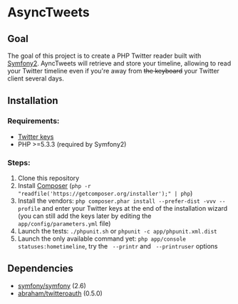 AsyncTweets
===========

## Goal

The goal of this project is to create a PHP Twitter reader built with [Symfony2][1]. AyncTweets will retrieve and store your timeline, allowing to read your Twitter timeline even if you're away from <s>the keyboard</s> your Twitter client several days.

## Installation

### Requirements:

 - [Twitter keys][2]
 - PHP >=5.3.3 (required by Symfony2)

### Steps:
 
 1. Clone this repository
 2. Install [Composer][3] (`php -r "readfile('https://getcomposer.org/installer');" | php`)
 3. Install the vendors: `php composer.phar install --prefer-dist -vvv --profile` and enter your Twitter keys at the end of the installation wizard (you can still add the keys later by editing the `app/config/parameters.yml` file)
 4. Launch the tests: `./phpunit.sh` or `phpunit -c app/phpunit.xml.dist`
 5. Launch the only available command yet: `php app/console statuses:hometimeline`, try the ` --printr` and ` --printruser` options

## Dependencies

 - [symfony/symfony][4] (2.6)
 - [abraham/twitteroauth][5] (0.5.0)

[1]: http://symfony.com/
[2]: https://getcomposer.org/download/
[3]: https://apps.twitter.com/
[4]: https://github.com/symfony/symfony
[5]: https://github.com/abraham/twitteroauth
